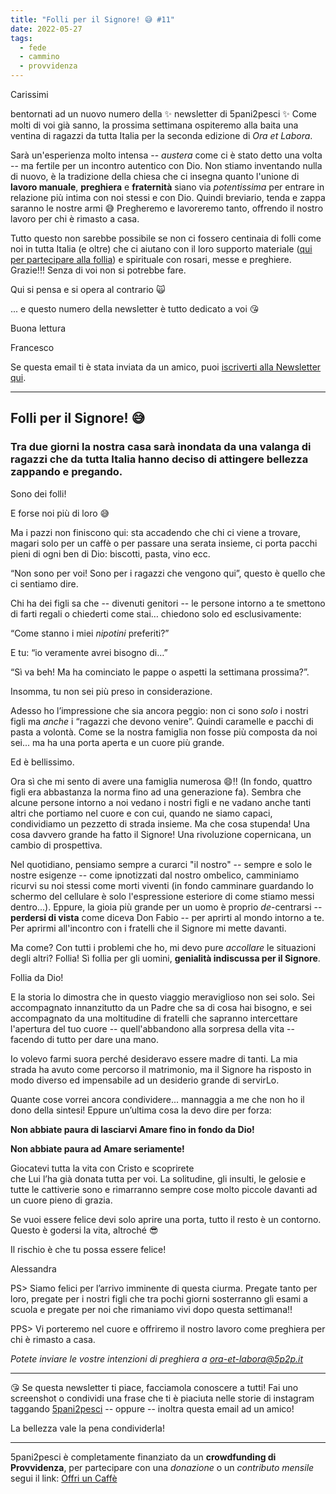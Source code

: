 ```yaml
---
title: "Folli per il Signore! 😅 #11"
date: 2022-05-27
tags: 
  - fede
  - cammino
  - provvidenza
---
```

Carissimi

bentornati ad un nuovo numero della ✨ newsletter di 5pani2pesci ✨ Come molti di voi già sanno, la prossima settimana ospiteremo alla baita una ventina di ragazzi da tutta Italia per la seconda edizione di *Ora et Labora*.

Sarà un'esperienza molto intensa -- _austera_ come ci è stato detto una volta -- ma fertile per un incontro autentico con Dio. Non stiamo inventando nulla di nuovo, è la tradizione della chiesa che ci insegna quanto l'unione di **lavoro manuale**, **preghiera** e **fraternità** siano via _potentissima_ per entrare in relazione più intima con noi stessi e con Dio. Quindi breviario, tenda e zappa saranno le nostre armi 😅 Pregheremo e lavoreremo tanto, offrendo il  nostro lavoro per chi è rimasto a casa.

Tutto questo non sarebbe possibile se non ci fossero centinaia di folli come noi in tutta Italia (e oltre) che ci aiutano con il loro supporto materiale ([qui per partecipare alla follia](https://bit.ly/offri-un-caffe))  e spirituale con rosari, messe e preghiere. Grazie!!! Senza di voi non si potrebbe fare.

Qui si pensa e si opera al contrario 🙀

... e questo numero della newsletter è tutto dedicato a voi 😘

Buona lettura
 

Francesco

Se questa email ti è stata inviata da un amico, puoi [iscriverti  alla Newsletter qui](https://5p2p.it).

---

## Folli per il Signore! 😅
### Tra due giorni la nostra casa sarà inondata da una valanga di ragazzi che da tutta Italia hanno deciso di attingere bellezza zappando e pregando.

Sono dei folli! 

E forse noi più di loro 😅 

Ma i pazzi non finiscono qui: sta accadendo che chi ci viene a trovare, magari solo per un caffè o per passare una serata insieme, ci porta pacchi pieni di ogni ben di Dio: biscotti, pasta, vino ecc.

“Non sono per voi! Sono per i ragazzi che vengono qui”, questo è quello che ci sentiamo dire. 

Chi ha dei figli sa che -- divenuti genitori -- le persone intorno a te smettono di farti regali o chiederti come stai… chiedono solo ed esclusivamente:

“Come stanno i miei _nipotini_ preferiti?”

E tu: “io veramente avrei bisogno di…”

“Sì va beh! Ma ha cominciato le pappe o aspetti la settimana prossima?”.

Insomma, tu non sei più preso in considerazione. 

Adesso ho l’impressione che sia ancora peggio: non ci sono _solo_ i nostri figli ma *anche* i “ragazzi che devono venire”. Quindi caramelle e pacchi di pasta a volontà. Come se la nostra famiglia non fosse più composta da noi sei... ma ha una porta aperta e un cuore più grande.

Ed è bellissimo.

Ora sì che mi sento di avere una famiglia numerosa 😄!! (In fondo, quattro figli era abbastanza la norma fino ad una generazione fa). 
Sembra che alcune persone intorno a noi vedano i nostri figli e ne vadano anche tanti altri che portiamo nel cuore e con cui, quando ne siamo capaci, condividiamo un pezzetto di strada insieme. Ma che cosa stupenda! Una cosa davvero grande ha fatto il Signore! Una rivoluzione copernicana, un cambio di prospettiva.

Nel quotidiano, pensiamo sempre a curarci "il nostro" -- sempre e solo le nostre esigenze -- come ipnotizzati dal nostro ombelico, camminiamo ricurvi su noi stessi come morti viventi (in fondo camminare guardando lo schermo del cellulare è solo l'espressione esteriore di come stiamo messi dentro...). Eppure, la gioia più grande per un uomo è proprio *de*-centrarsi -- **perdersi di vista** come diceva Don Fabio -- per aprirti al mondo intorno a te. Per aprirmi all'incontro con i fratelli che il Signore mi mette davanti. 

Ma come? Con tutti i problemi che ho, mi devo pure _accollare_ le situazioni degli altri? Follia! Sì follia per gli uomini, **genialità indiscussa per il Signore**. 

Follia da Dio! 

E la storia lo dimostra che in questo viaggio meraviglioso non sei solo. Sei accompagnato innanzitutto da un Padre che sa di cosa hai bisogno, e sei accompagnato da una moltitudine di fratelli che sapranno intercettare l'apertura del tuo cuore -- quell'abbandono alla sorpresa della vita -- facendo di tutto per dare una mano. 

Io volevo farmi suora perché desideravo essere madre di tanti. La mia strada ha avuto come percorso il matrimonio, ma il Signore ha risposto in modo diverso ed impensabile ad un desiderio grande di servirLo.

Quante cose vorrei ancora condividere... mannaggia a me che non ho il dono della sintesi! Eppure un’ultima cosa la devo dire per forza:

**Non abbiate paura di lasciarvi Amare fino in fondo da Dio!** 

**Non abbiate paura ad Amare seriamente!**

Giocatevi tutta la vita con Cristo e scoprirete  
che Lui l’ha già donata tutta per voi. La 
solitudine, gli insulti, le gelosie e tutte le 
cattiverie sono e rimarranno sempre cose molto 
piccole davanti ad un cuore pieno di grazia.

Se vuoi essere felice devi solo aprire una porta, tutto il resto è un contorno. Questo è godersi la vita, altroché 😎

Il rischio è che tu possa essere felice!

Alessandra

PS> Siamo felici per l’arrivo imminente di questa ciurma.  Pregate tanto per loro, pregate per i nostri figli che tra pochi
giorni sosterranno gli esami a scuola e pregate per noi che
rimaniamo vivi dopo questa settimana!!

PPS> Vi porteremo nel cuore e offriremo il nostro lavoro come preghiera per chi è rimasto a casa. 

*Potete inviare le vostre intenzioni di preghiera a <ora-et-labora@5p2p.it>* 

---

😘 Se questa newsletter ti piace, facciamola conoscere a tutti! Fai uno screenshot o condividi una frase che ti è piaciuta nelle storie di instagram taggando [5pani2pesci](https://www.instagram.com/5pani2pesci/) -- oppure -- inoltra questa email ad  un amico! 

La bellezza vale la pena condividerla!

---

5pani2pesci è completamente finanziato da un **crowdfunding di Provvidenza**, per partecipare con una *donazione* o un *contributo mensile* segui il link: [Offri un Caffè](https://bit.ly/offri-un-caffe)
